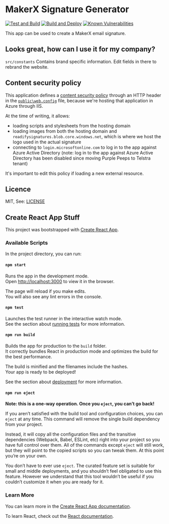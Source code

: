 # MakerX Signature Generator

[![Test and Build](https://github.com/MakerXStudio/signature-generator/actions/workflows/ci.yml/badge.svg)](https://github.com/MakerXStudio/signature-generator/actions/workflows/ci.yml)
[![Build and Deploy](https://github.com/MakerXStudio/signature-generator/actions/workflows/cd.yml/badge.svg)](https://github.com/MakerXStudio/signature-generator/actions/workflows/cd.yml)
[![Known Vulnerabilities](https://snyk.io/test/github/MakerXStudio/signature-generator/badge.svg?targetFile=package.json)](https://snyk.io/test/github/MakerXStudio/signature-generator/?targetFile=package.json)

This app can be used to create a MakerX email signature.

## Looks great, how can I use it for my company?

`src/constants` Contains brand specific information. Edit fields in there to rebrand the website.

## Content security policy

This application defines a [content security policy](https://developer.mozilla.org/en-US/docs/Web/HTTP/CSP) through an HTTP header in the [`public\web.config`](./public/web.config) file, because we're hosting that application in Azure through IIS.

At the time of writing, it allows:

- loading scripts and stylesheets from the hosting domain
- loading images from both the hosting domain and `readifysignatures.blob.core.windows.net`, which is where we host the logo used in the actual signature
- connecting to `login.microsoftonline.com` to log in to the app against Azure Active Directory (note: log in to the app against Azure Active Directory has been disabled since moving Purple Peeps to Telstra tenant)

It's important to edit this policy if loading a new external resource.

## Licence

MIT, See: [LICENSE](https://github.com/Readify/telstra-purple-signatures/blob/master/LICENSE)

## Create React App Stuff

This project was bootstrapped with [Create React App](https://github.com/facebook/create-react-app).

### Available Scripts

In the project directory, you can run:

#### `npm start`

Runs the app in the development mode.<br>
Open [http://localhost:3000](http://localhost:3000) to view it in the browser.

The page will reload if you make edits.<br>
You will also see any lint errors in the console.

#### `npm test`

Launches the test runner in the interactive watch mode.<br>
See the section about [running tests](https://facebook.github.io/create-react-app/docs/running-tests) for more information.

#### `npm run build`

Builds the app for production to the `build` folder.<br>
It correctly bundles React in production mode and optimizes the build for the best performance.

The build is minified and the filenames include the hashes.<br>
Your app is ready to be deployed!

See the section about [deployment](https://facebook.github.io/create-react-app/docs/deployment) for more information.

#### `npm run eject`

**Note: this is a one-way operation. Once you `eject`, you can’t go back!**

If you aren’t satisfied with the build tool and configuration choices, you can `eject` at any time. This command will remove the single build dependency from your project.

Instead, it will copy all the configuration files and the transitive dependencies (Webpack, Babel, ESLint, etc) right into your project so you have full control over them. All of the commands except `eject` will still work, but they will point to the copied scripts so you can tweak them. At this point you’re on your own.

You don’t have to ever use `eject`. The curated feature set is suitable for small and middle deployments, and you shouldn’t feel obligated to use this feature. However we understand that this tool wouldn’t be useful if you couldn’t customize it when you are ready for it.

### Learn More

You can learn more in the [Create React App documentation](https://facebook.github.io/create-react-app/docs/getting-started).

To learn React, check out the [React documentation](https://reactjs.org/).
